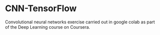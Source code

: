 # CNN-TensorFlow
Convolutional neural networks exercise carried out in google colab as part of the Deep Learning course on Coursera.
